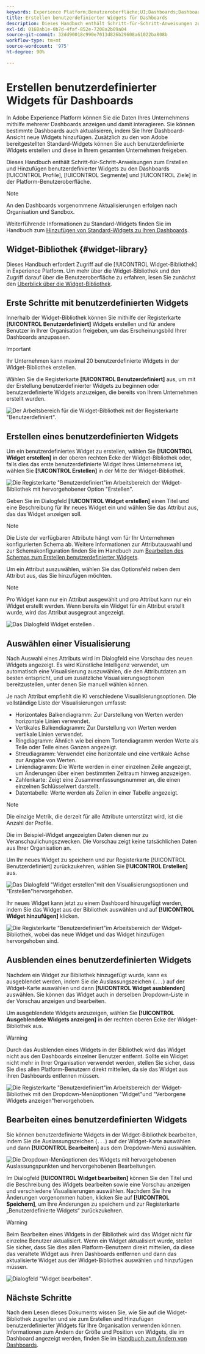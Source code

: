 ```yaml
---
keywords: Experience Platform;Benutzeroberfläche;UI;Dashboards;Dashboard;Profile;Segmente;Ziele;Lizenznutzung;Widgets;Metriken;
title: Erstellen benutzerdefinierter Widgets für Dashboards
description: Dieses Handbuch enthält Schritt-für-Schritt-Anweisungen zum Erstellen benutzerdefinierter Widgets zur Verwendung in Adobe Experience Platform-Dashboards.
exl-id: 0168ab1e-0b7d-4faf-852e-7208a2b09a04
source-git-commit: 32dd90018c990e7013d826b29608a61022ba808b
workflow-type: tm+mt
source-wordcount: '975'
ht-degree: 90%

---
```


# Erstellen benutzerdefinierter Widgets für Dashboards

In Adobe Experience Platform können Sie die Daten Ihres Unternehmens mithilfe mehrerer Dashboards anzeigen und damit interagieren. Sie können bestimmte Dashboards auch aktualisieren, indem Sie Ihrer Dashboard-Ansicht neue Widgets hinzufügen. Zusätzlich zu den von Adobe bereitgestellten Standard-Widgets können Sie auch benutzerdefinierte Widgets erstellen und diese in Ihrem gesamten Unternehmen freigeben.

Dieses Handbuch enthält Schritt-für-Schritt-Anweisungen zum Erstellen und Hinzufügen benutzerdefinierter Widgets zu den Dashboards [!UICONTROL Profile], [!UICONTROL Segmente] und [!UICONTROL Ziele] in der Platform-Benutzeroberfläche.

>[!NOTE]
>
>An den Dashboards vorgenommene Aktualisierungen erfolgen nach Organisation und Sandbox.

Weiterführende Informationen zu Standard-Widgets finden Sie im Handbuch zum [Hinzufügen von Standard-Widgets zu Ihren Dashboards](standard-widgets.md).

## Widget-Bibliothek {#widget-library}

Dieses Handbuch erfordert Zugriff auf die [!UICONTROL Widget-Bibliothek] in Experience Platform. Um mehr über die Widget-Bibliothek und den Zugriff darauf über die Benutzeroberfläche zu erfahren, lesen Sie zunächst den [Überblick über die Widget-Bibliothek](widget-library.md).

## Erste Schritte mit benutzerdefinierten Widgets

Innerhalb der Widget-Bibliothek können Sie mithilfe der Registerkarte **[!UICONTROL Benutzerdefiniert]** Widgets erstellen und für andere Benutzer in Ihrer Organisation freigeben, um das Erscheinungsbild Ihrer Dashboards anzupassen.

>[!IMPORTANT]
>
>Ihr Unternehmen kann maximal 20 benutzerdefinierte Widgets in der Widget-Bibliothek erstellen.

Wählen Sie die Registerkarte **[!UICONTROL Benutzerdefiniert]** aus, um mit der Erstellung benutzerdefinierter Widgets zu beginnen oder benutzerdefinierte Widgets anzuzeigen, die bereits von Ihrem Unternehmen erstellt wurden.

![Der Arbeitsbereich für die Widget-Bibliothek mit der Registerkarte &quot;Benutzerdefiniert&quot;.](../images/customization/custom-widgets.png)

## Erstellen eines benutzerdefinierten Widgets

Um ein benutzerdefiniertes Widget zu erstellen, wählen Sie **[!UICONTROL Widget erstellen]** in der oberen rechten Ecke der Widget-Bibliothek oder, falls dies das erste benutzerdefinierte Widget Ihres Unternehmens ist, wählen Sie **[!UICONTROL Erstellen]** in der Mitte der Widget-Bibliothek.

![Die Registerkarte &quot;Benutzerdefiniert&quot;im Arbeitsbereich der Widget-Bibliothek mit hervorgehobener Option &quot;Erstellen&quot;.](../images/customization/create-widget.png)

Geben Sie im Dialogfeld **[!UICONTROL Widget erstellen]** einen Titel und eine Beschreibung für Ihr neues Widget ein und wählen Sie das Attribut aus, das das Widget anzeigen soll.

>[!NOTE]
>
>Die Liste der verfügbaren Attribute hängt vom für Ihr Unternehmen konfigurierten Schema ab. Weitere Informationen zur Attributauswahl und zur Schemakonfiguration finden Sie im Handbuch zum [Bearbeiten des Schemas zum Erstellen benutzerdefinierter Widgets](edit-schema.md).

Um ein Attribut auszuwählen, wählen Sie das Optionsfeld neben dem Attribut aus, das Sie hinzufügen möchten.

>[!NOTE]
>
>Pro Widget kann nur ein Attribut ausgewählt und pro Attribut kann nur ein Widget erstellt werden. Wenn bereits ein Widget für ein Attribut erstellt wurde, wird das Attribut ausgegraut angezeigt.

![Das Dialogfeld Widget erstellen .](../images/customization/create-widget-dialog.png)

## Auswählen einer Visualisierung

Nach Auswahl eines Attributs wird im Dialogfeld eine Vorschau des neuen Widgets angezeigt. Es wird Künstliche Intelligenz verwendet, um automatisch eine Visualisierung auszuwählen, die den Attributdaten am besten entspricht, und um zusätzliche Visualisierungsoptionen bereitzustellen, unter denen Sie manuell wählen können.

Je nach Attribut empfiehlt die KI verschiedene Visualisierungsoptionen. Die vollständige Liste der Visualisierungen umfasst:

* Horizontales Balkendiagramm: Zur Darstellung von Werten werden horizontale Linien verwendet.
* Vertikales Balkendiagramm: Zur Darstellung von Werten werden vertikale Linien verwendet.
* Ringdiagramm: Ähnlich wie bei einem Tortendiagramm werden Werte als Teile oder Teile eines Ganzen angezeigt.
* Streudiagramm: Verwendet eine horizontale und eine vertikale Achse zur Angabe von Werten.
* Liniendiagramm: Die Werte werden in einer einzelnen Zeile angezeigt, um Änderungen über einen bestimmten Zeitraum hinweg anzuzeigen.
* Zahlenkarte: Zeigt eine Zusammenfassungsnummer an, die einen einzelnen Schlüsselwert darstellt.
* Datentabelle: Werte werden als Zeilen in einer Tabelle angezeigt.

>[!NOTE]
>
>Die einzige Metrik, die derzeit für alle Attribute unterstützt wird, ist die Anzahl der Profile.
>
>Die im Beispiel-Widget angezeigten Daten dienen nur zu Veranschaulichungszwecken. Die Vorschau zeigt keine tatsächlichen Daten aus Ihrer Organisation an.

Um Ihr neues Widget zu speichern und zur Registerkarte [!UICONTROL Benutzerdefiniert] zurückzukehren, wählen Sie **[!UICONTROL Erstellen]** aus.

![Das Dialogfeld &quot;Widget erstellen&quot;mit den Visualisierungsoptionen und &quot;Erstellen&quot;hervorgehoben.](../images/customization/create-widget-select-attribute.png)

Ihr neues Widget kann jetzt zu einem Dashboard hinzugefügt werden, indem Sie das Widget aus der Bibliothek auswählen und auf **[!UICONTROL Widget hinzufügen]** klicken.

![Die Registerkarte &quot;Benutzerdefiniert&quot;im Arbeitsbereich der Widget-Bibliothek, wobei das neue Widget und das Widget hinzufügen hervorgehoben sind.](../images/customization/custom-widgets-new.png)

## Ausblenden eines benutzerdefinierten Widgets

Nachdem ein Widget zur Bibliothek hinzugefügt wurde, kann es ausgeblendet werden, indem Sie die Auslassungszeichen (`...`) auf der Widget-Karte auswählen und dann **[!UICONTROL Widget ausblenden]** auswählen. Sie können das Widget auch in derselben Dropdown-Liste in der Vorschau anzeigen und bearbeiten.

Um ausgeblendete Widgets anzuzeigen, wählen Sie **[!UICONTROL Ausgeblendete Widgets anzeigen]** in der rechten oberen Ecke der Widget-Bibliothek aus.

>[!WARNING]
>
>Durch das Ausblenden eines Widgets in der Bibliothek wird das Widget nicht aus den Dashboards einzelner Benutzer entfernt. Sollte ein Widget nicht mehr in Ihrer Organisation verwendet werden, stellen Sie sicher, dass Sie dies allen Platform-Benutzern direkt mitteilen, da sie das Widget aus ihren Dashboards entfernen müssen.

![Die Registerkarte &quot;Benutzerdefiniert&quot;im Arbeitsbereich der Widget-Bibliothek mit den Dropdown-Menüoptionen &quot;Widget&quot;und &quot;Verborgene Widgets anzeigen&quot;hervorgehoben.](../images/customization/hide-widget.png)

## Bearbeiten eines benutzerdefinierten Widgets

Sie können benutzerdefinierte Widgets in der Widget-Bibliothek bearbeiten, indem Sie die Auslassungszeichen (`...`) auf der Widget-Karte auswählen und dann **[!UICONTROL Bearbeiten]** aus dem Dropdown-Menü auswählen.

![Die Dropdown-Menüoptionen des Widgets mit hervorgehobenen Auslassungspunkten und hervorgehobenen Bearbeitungen.](../images/customization/custom-widget-edit.png)

Im Dialogfeld **[!UICONTROL Widget bearbeiten]** können Sie den Titel und die Beschreibung des Widgets bearbeiten sowie eine Vorschau anzeigen und verschiedene Visualisierungen auswählen. Nachdem Sie Ihre Änderungen vorgenommen haben, klicken Sie auf **[!UICONTROL Speichern]**, um Ihre Änderungen zu speichern und zur Registerkarte „Benutzerdefinierte Widgets“ zurückzukehren.

>[!WARNING]
>
>Beim Bearbeiten eines Widgets in der Bibliothek wird das Widget nicht für einzelne Benutzer aktualisiert. Wenn ein Widget aktualisiert wurde, stellen Sie sicher, dass Sie dies allen Platform-Benutzern direkt mitteilen, da diese das veraltete Widget aus ihren Dashboards entfernen und dann das aktualisierte Widget aus der Widget-Bibliothek auswählen und hinzufügen müssen.

![Dialogfeld &quot;Widget bearbeiten&quot;.](../images/customization/edit-widget.png)

## Nächste Schritte

Nach dem Lesen dieses Dokuments wissen Sie, wie Sie auf die Widget-Bibliothek zugreifen und sie zum Erstellen und Hinzufügen benutzerdefinierter Widgets für Ihre Organisation verwenden können. Informationen zum Ändern der Größe und Position von Widgets, die im Dashboard angezeigt werden, finden Sie im [Handbuch zum Ändern von Dashboards](modify.md).
